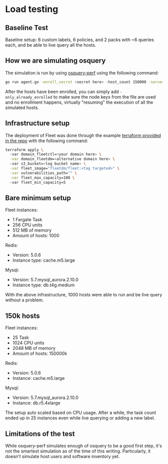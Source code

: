 # Load testing

## Baseline Test

Baseline setup: 6 custom labels, 6 policies, and 2 packs with ~6 queries each, and be able to live query all the hosts.

## How we are simulating osquery

The simulation is run by using [osquery-perf](https://github.com/fleetdm/osquery-perf/) using the following command:

```bash
go run agent.go -enroll_secret <secret here> -host_count 150000 -server_url <server URL here> -node_key_file nodekeys
```

After the hosts have been enrolled, you can simply add `-only_already_enrolled` to make sure the node keys from the file 
are used and no enrollment happens, virtually "resuming" the execution of all the simulated hosts.

## Infrastructure setup

The deployment of Fleet was done through the example [terraform provided in the repo](https://github.com/fleetdm/fleet/tree/main/tools/terraform) with the following command:

```bash
terraform apply \ 
  -var domain_fleetctl=<your domain here> \
  -var domain_fleetdm=<alternative domain here> \ 
  -var s3_bucket=<log bucket name> \
  -var fleet_image="fleetdm/fleet:<tag targeted>" \
  -var vulnerabilities_path="" \
  -var fleet_max_capacity=100 \ 
  -var fleet_min_capacity=5
```

## Bare minimum setup

Fleet instances:
- 1 Fargate Task
- 256 CPU units
- 512 MB of memory
- Amount of hosts: 1000

Redis: 
- Version: 5.0.6
- Instance type: cache.m5.large

Mysql:
- Version: 5.7.mysql_aurora.2.10.0
- Instance type: db.t4g.medium

With the above infrastructure, 1000 hosts were able to run and be live query without a problem.

## 150k hosts

Fleet instances:
- 25 Task
- 1024 CPU units
- 2048 MB of memory
- Amount of hosts: 150000k

Redis:
- Version: 5.0.6
- Instance: cache.m5.large

Mysql:
- Version: 5.7.mysql_aurora.2.10.0
- Instance: db.r5.4xlarge

The setup auto scaled based on CPU usage. After a while, the task count ended up in 25 instances even while live querying 
or adding a new label. 

## Limitations of the test

While osquery-perf simulates enough of osquery to be a good first step, it's not the smartest simulation as of the time of
this writing. Particularly, it doesn't simulate host users and software inventory yet.
